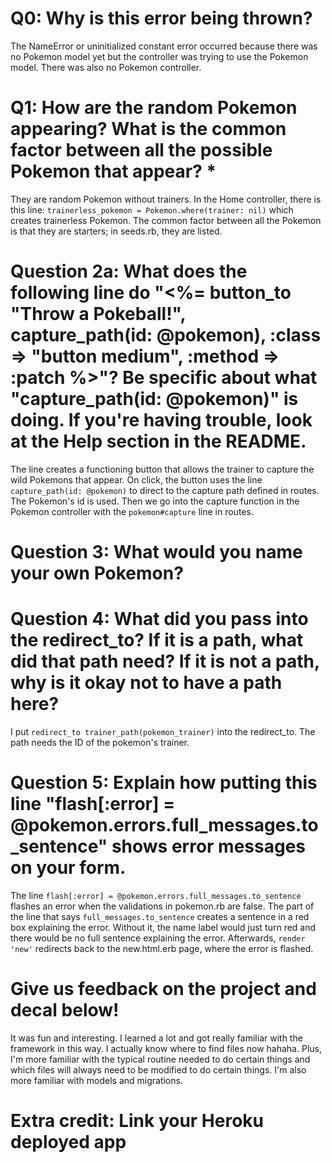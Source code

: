 # Q0: Why is this error being thrown?

The NameError or uninitialized constant error occurred because there was no Pokemon model yet but the controller was trying to use the Pokemon model. There was also no Pokemon controller.

# Q1: How are the random Pokemon appearing? What is the common factor between all the possible Pokemon that appear? *

They are random Pokemon without trainers. In the Home controller, there is this line: `trainerless_pokemon = Pokemon.where(trainer: nil)` which creates trainerless Pokemon. The common factor between all the Pokemon is that they are starters; in seeds.rb, they are listed.

# Question 2a: What does the following line do "<%= button_to "Throw a Pokeball!", capture_path(id: @pokemon), :class => "button medium", :method => :patch %>"? Be specific about what "capture_path(id: @pokemon)" is doing. If you're having trouble, look at the Help section in the README.

The line creates a functioning button that allows the trainer to capture the wild Pokemons that appear. On click, the button uses the line `capture_path(id: @pokemon)` to direct to the capture path defined in routes. The Pokemon's id is used. Then we go into the capture function in the Pokemon controller with the `pokemon#capture` line in routes.

# Question 3: What would you name your own Pokemon?

# Question 4: What did you pass into the redirect_to? If it is a path, what did that path need? If it is not a path, why is it okay not to have a path here?

I put `redirect_to trainer_path(pokemon_trainer)` into the redirect_to. The path needs the ID of the pokemon's trainer.

# Question 5: Explain how putting this line "flash[:error] = @pokemon.errors.full_messages.to_sentence" shows error messages on your form.

The line `flash[:error] = @pokemon.errors.full_messages.to_sentence` flashes an error when the validations in pokemon.rb are false. The part of the line that says `full_messages.to_sentence` creates a sentence in a red box explaining the error. Without it, the name label would just turn red and there would be no full sentence explaining the error. Afterwards, `render 'new'` redirects back to the new.html.erb page, where the error is flashed.

# Give us feedback on the project and decal below!

It was fun and interesting. I learned a lot and got really familiar with the framework in this way. I actually know where to find files now hahaha. Plus, I'm more familiar with the typical routine needed to do certain things and which files will always need to be modified to do certain things. I'm also more familiar with models and migrations.

# Extra credit: Link your Heroku deployed app